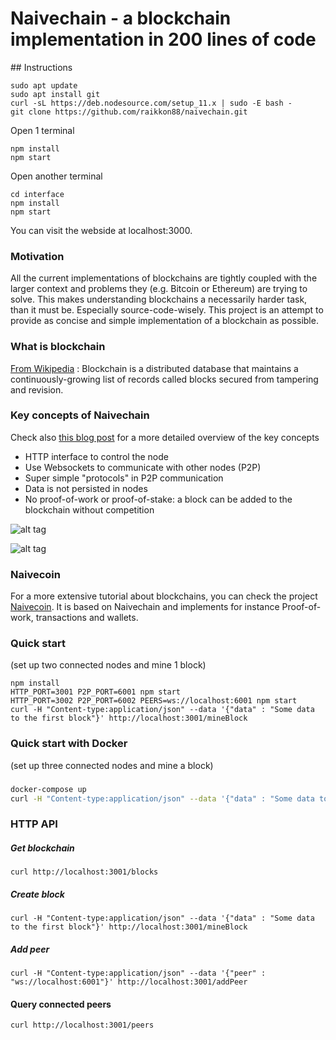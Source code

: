 # Naivechain - a blockchain implementation in 200 lines of code

## Instructions

```
sudo apt update
sudo apt install git
curl -sL https://deb.nodesource.com/setup_11.x | sudo -E bash -
git clone https://github.com/raikkon88/naivechain.git
````

Open 1 terminal

```
npm install
npm start
```

Open another terminal 

```
cd interface
npm install
npm start
```

You can visit the webside at localhost:3000. 

### Motivation
All the current implementations of blockchains are tightly coupled with the larger context and problems they (e.g. Bitcoin or Ethereum) are trying to solve. This makes understanding blockchains a necessarily harder task, than it must be. Especially source-code-wisely. This project is an attempt to provide as concise and simple implementation of a blockchain as possible.

 
### What is blockchain
[From Wikipedia](https://en.wikipedia.org/wiki/Blockchain_(database)) : Blockchain is a distributed database that maintains a continuously-growing list of records called blocks secured from tampering and revision.

### Key concepts of Naivechain
Check also [this blog post](https://medium.com/@lhartikk/a-blockchain-in-200-lines-of-code-963cc1cc0e54#.dttbm9afr5) for a more detailed overview of the key concepts
* HTTP interface to control the node
* Use Websockets to communicate with other nodes (P2P)
* Super simple "protocols" in P2P communication
* Data is not persisted in nodes
* No proof-of-work or proof-of-stake: a block can be added to the blockchain without competition


![alt tag](naivechain_blockchain.png)

![alt tag](naivechain_components.png)


### Naivecoin
For a more extensive tutorial about blockchains, you can check the project [Naivecoin](https://lhartikk.github.io/). It is based on Naivechain and implements for instance Proof-of-work, transactions and wallets.

### Quick start
(set up two connected nodes and mine 1 block)
```
npm install
HTTP_PORT=3001 P2P_PORT=6001 npm start
HTTP_PORT=3002 P2P_PORT=6002 PEERS=ws://localhost:6001 npm start
curl -H "Content-type:application/json" --data '{"data" : "Some data to the first block"}' http://localhost:3001/mineBlock
```

### Quick start with Docker
(set up three connected nodes and mine a block)
###
```sh
docker-compose up
curl -H "Content-type:application/json" --data '{"data" : "Some data to the first block"}' http://localhost:3001/mineBlock
```

### HTTP API
##### Get blockchain
```
curl http://localhost:3001/blocks
```
##### Create block
```
curl -H "Content-type:application/json" --data '{"data" : "Some data to the first block"}' http://localhost:3001/mineBlock
``` 
##### Add peer
```
curl -H "Content-type:application/json" --data '{"peer" : "ws://localhost:6001"}' http://localhost:3001/addPeer
```
#### Query connected peers
```
curl http://localhost:3001/peers
```
